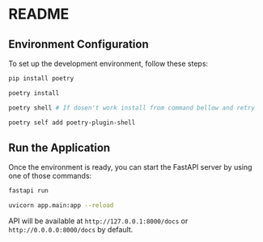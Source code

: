 # README

## Environment Configuration

To set up the development environment, follow these steps:

```bash
pip install poetry

poetry install

poetry shell # If dosen't work install from command bellow and retry 

poetry self add poetry-plugin-shell
```

## Run the Application

Once the environment is ready, you can start the FastAPI server by using one of those commands:

```bash
fastapi run

uvicorn app.main:app --reload
```

API will be available at `http://127.0.0.1:8000/docs` or `http://0.0.0.0:8000/docs` by default.
